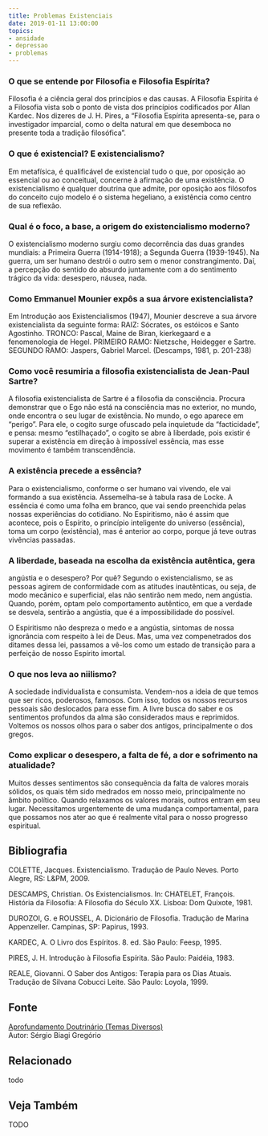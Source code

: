 ```yaml
---
title: Problemas Existenciais
date: 2019-01-11 13:00:00
topics: 
- ansidade
- depressao
- problemas
---
```


### O que se entende por Filosofia e Filosofia Espírita?
Filosofia é a ciência geral dos princípios e das causas. A
Filosofia Espírita é a Filosofia vista sob o ponto de vista dos
princípios codificados por Allan Kardec. Nos dizeres de J. H. Pires, a
“Filosofia Espírita apresenta-se, para o investigador imparcial, como o
delta natural em que desemboca no presente toda a tradição filosófica”.

### O que é existencial? E existencialismo?
Em metafísica, é qualificável de existencial tudo o que, por
oposição ao essencial ou ao conceitual, concerne à afirmação de uma
existência. O existencialismo é qualquer doutrina que admite, por
oposição aos filósofos do conceito cujo modelo é o sistema hegeliano, a
existência como centro de sua reflexão.

### Qual é o foco, a base, a origem do existencialismo moderno?
O existencialismo moderno surgiu como decorrência das duas grandes
mundiais: a Primeira Guerra (1914-1918); a Segunda Guerra (1939-1945).
Na guerra, um ser humano destrói o outro sem o menor constrangimento.
Daí, a percepção do sentido do absurdo juntamente com a do sentimento
trágico da vida: desespero, náusea, nada.

### Como Emmanuel Mounier expôs a sua árvore existencialista?
Em Introdução aos Existencialismos (1947), Mounier descreve a sua
árvore existencialista da seguinte forma: RAIZ: Sócrates, os estóicos e
Santo Agostinho. TRONCO: Pascal, Maine de Biran, kierkegaard e a
fenomenologia de Hegel. PRIMEIRO RAMO: Nietzsche, Heidegger e Sartre.
SEGUNDO RAMO: Jaspers, Gabriel Marcel. (Descamps, 1981, p. 201-238)

### Como você resumiria a filosofia existencialista de Jean-Paul Sartre?
A filosofia existencialista de Sartre é a filosofia da consciência.
Procura demonstrar que o Ego não está na consciência mas no
exterior, no mundo, onde encontra o seu lugar de existência. No mundo, o
ego aparece em “perigo”. Para ele, o cogito surge ofuscado pela
inquietude da “facticidade”, e pensa: mesmo “estilhaçado”, o cogito se
abre à liberdade, pois existir é superar a existência em direção à
impossível essência, mas esse movimento é também transcendência.

### A existência precede a essência?
Para o existencialismo, conforme o ser humano vai vivendo, ele vai
formando a sua existência. Assemelha-se à tabula rasa de Locke. A
essência é como uma folha em branco, que vai sendo preenchida pelas
nossas experiências do cotidiano. No Espiritismo, não é assim que
acontece, pois o Espírito, o princípio inteligente do universo
(essência), toma um corpo (existência), mas é anterior ao corpo, porque
já teve outras vivências passadas.

### A liberdade, baseada na escolha da existência autêntica, gera
angústia e o desespero? Por quê?
Segundo o existencialismo, se as pessoas agirem de conformidade com as
atitudes inautênticas, ou seja, de modo mecânico e superficial, elas não
sentirão nem medo, nem angústia. Quando, porém, optam pelo comportamento
autêntico, em que a verdade se desvela, sentirão a angústia, que é a
impossibilidade do possível.

O Espiritismo não despreza o medo e a angústia, sintomas de nossa
ignorância com respeito à lei de Deus. Mas, uma vez compenetrados dos
ditames dessa lei, passamos a vê-los como um estado de transição para a
perfeição de nosso Espírito imortal.

### O que nos leva ao niilismo?
A sociedade individualista e consumista. Vendem-nos a ideia de que temos
que ser ricos, poderosos, famosos. Com isso, todos os nossos recursos
pessoais são deslocados para esse fim. A livre busca do saber e os
sentimentos profundos da alma são considerados maus e reprimidos.
Voltemos os nossos olhos para o saber dos antigos, principalmente o dos
gregos.

### Como explicar o desespero, a falta de fé, a dor e sofrimento na atualidade?
Muitos desses sentimentos são consequência da falta de valores morais
sólidos, os quais têm sido medrados em nosso meio, principalmente no
âmbito político. Quando relaxamos os valores morais, outros entram em
seu lugar. Necessitamos urgentemente de uma mudança comportamental, para
que possamos nos ater ao que é realmente vital para o nosso progresso
espiritual.


## Bibliografia

COLETTE, Jacques. Existencialismo. Tradução de Paulo Neves. Porto
Alegre, RS: L&PM, 2009.

DESCAMPS, Christian. Os Existencialismos. In: CHATELET, François.
História da Filosofia: A Filosofia do Século XX. Lisboa: Dom Quixote,
1981.

DUROZOI, G. e ROUSSEL, A. Dicionário de Filosofia. Tradução de Marina
Appenzeller. Campinas, SP: Papirus, 1993.

KARDEC, A. O Livro dos Espíritos. 8. ed. São Paulo: Feesp, 1995.

PIRES, J. H. Introdução à Filosofia Espírita. São Paulo: Paidéia,
1983.

REALE, Giovanni. O Saber dos Antigos: Terapia para os Dias Atuais.
Tradução de Silvana Cobucci Leite. São Paulo: Loyola, 1999.

## Fonte
[Aprofundamento Doutrinário (Temas Diversos)](https://sites.google.com/view/aprofundamentodoutrinario/filosofia-espírita-e-os-problemas-existenciais-a)  
Autor: Sérgio Biagi Gregório



## Relacionado
todo

## Veja Também
TODO


